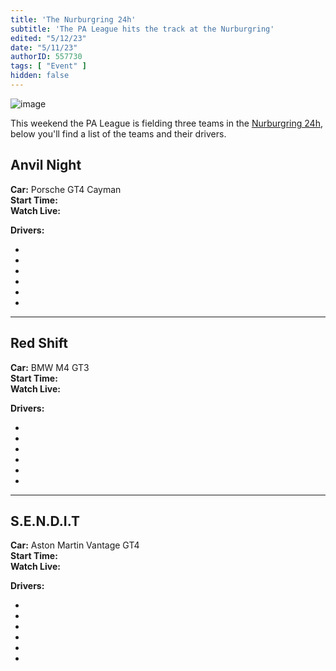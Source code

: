 ```yaml
---
title: 'The Nurburgring 24h'
subtitle: 'The PA League hits the track at the Nurburgring'
edited: "5/12/23"
date: "5/11/23"
authorID: 557730
tags: [ "Event" ]
hidden: false
---
```


![image](/posts/nurburgring-24-2023/header.jpg)

This weekend the PA League is fielding three teams in the [Nurburgring 24h](https://www.iracing.com/this-week-iracing-nurburgring-24-special-event-2023/), below you'll find a list of the teams and their drivers. 

## Anvil Night 

**Car:** Porsche GT4 Cayman <br>
**Start Time:** <Time timestamp = "1683928800000" /><br>
**Watch Live:**

<TwitchWidget channel = "red_stapler" />
<TwitchWidget channel = "gargosthemighty" />

**Drivers:**
- <Driver accountId = "440513" />
- <Driver accountId = "241709" />
- <Driver accountId = "492603" />
- <Driver accountId = "646933" />
- <Driver accountId = "722005" />
- <Driver accountId = "214406" />

***

## Red Shift

**Car:** BMW M4 GT3 <br>
**Start Time:** <Time timestamp = "1683928800000" /><br>
**Watch Live:**

<TwitchWidget channel = "skiggity242" />
<TwitchWidget channel = "ravenholm337" />
<TwitchWidget channel = "keyma5ter" />

**Drivers:**
- <Driver accountId = "622658" />
- <Driver accountId = "18953" />
- <Driver accountId = "360342" />
- <Driver accountId = "748501" />
- <Driver accountId = "511940" />
- <Driver accountId = "541051" />

***

## S.E.N.D.I.T

**Car:** Aston Martin Vantage GT4 <br>
**Start Time:** <Time timestamp = "1683993600000" /><br>
**Watch Live:**

<TwitchWidget channel = "mattcribbsracing" />

**Drivers:**
- <Driver accountId = "334616" />
- <Driver accountId = "192476" />
- <Driver accountId = "567045" />
- <Driver accountId = "581642" />
- <Driver accountId = "534619" />
- <Driver accountId = "614434" />
